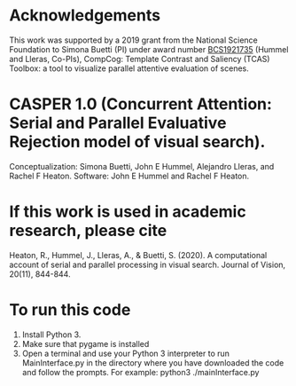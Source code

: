 # Acknowledgements
This work was supported by a 2019 grant from the National Science Foundation to Simona Buetti (PI) under award number [BCS1921735](https://www.nsf.gov/awardsearch/showAward?AWD_ID=1921735&HistoricalAwards=false ) (Hummel and Lleras, Co-PIs), CompCog: Template Contrast and Saliency (TCAS) Toolbox: a tool to visualize parallel attentive evaluation of scenes.

# CASPER 1.0 (Concurrent Attention: Serial and Parallel Evaluative Rejection model of visual search).
Conceptualization: Simona Buetti, John E Hummel, Alejandro Lleras, and Rachel F Heaton.
Software: John E Hummel and Rachel F Heaton.

# If this work is used in academic research, please cite
Heaton, R., Hummel, J., Lleras, A., & Buetti, S. (2020). A computational account of serial and parallel processing in visual search. Journal of Vision, 20(11), 844-844.


# To run this code
1. Install Python 3.
2. Make sure that pygame is installed 
3. Open a terminal and use your Python 3 interpreter to run MainInterface.py in the directory where you have downloaded the code and follow the prompts.
For example:
python3 ./mainInterface.py

